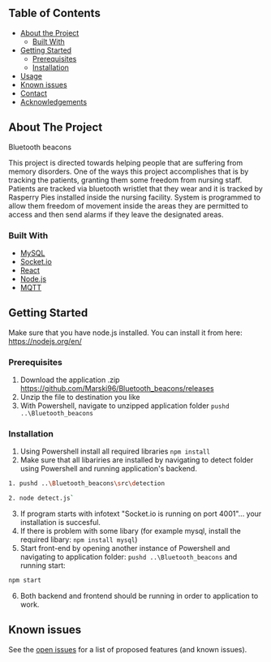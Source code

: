 <!-- TABLE OF CONTENTS -->
## Table of Contents

* [About the Project](#about-the-project)
  * [Built With](#built-with)
* [Getting Started](#getting-started)
  * [Prerequisites](#prerequisites)
  * [Installation](#installation)
* [Usage](#usage)
* [Known issues](#Known-issues)
* [Contact](#contact)
* [Acknowledgements](#acknowledgements)


<!-- ABOUT THE PROJECT -->
## About The Project

Bluetooth beacons

This project is directed towards helping people that are suffering from memory disorders. One of the ways this project accomplishes that is by tracking the patients, granting them some freedom from nursing staff. Patients are tracked via bluetooth wristlet that they wear and it is tracked by Rasperry Pies installed inside the nursing facility. System is programmed to allow them freedom of movement inside the areas they are permitted to access and then send alarms if they leave the designated areas.

### Built With
* [MySQL](https://www.mysql.com/)
* [Socket.io](https://socket.io/)
* [React](https://reactjs.org/)
* [Node.js](https://nodejs.org/en/)
* [MQTT](http://mqtt.org/)


<!-- GETTING STARTED -->
## Getting Started

Make sure that you have node.js installed. You can install it from here: https://nodejs.org/en/

### Prerequisites

1. Download the application .zip https://github.com/Marski96/Bluetooth_beacons/releases
2. Unzip the file to destination you like
3. With Powershell, navigate to unzipped application folder `pushd ..\Bluetooth_beacons`

### Installation

1. Using Powershell install all required libraries `npm install`
2. Make sure that all libariries are installed by navigating to detect folder using Powershell and running application's backend.
```sh
1. pushd ..\Bluetooth_beacons\src\detection
```
```sh
2. node detect.js`
```
3. If program starts with infotext "Socket.io is running on port 4001"... your installation is succesful.
4. If there is problem with some libary (for example mysql, install the required libary: `npm install mysql`)
5. Start front-end by opening another instance of Powershell and navigating to application folder: `pushd ..\Bluetooth_beacons` and running start:
```sh
npm start
```
6. Both backend and frontend should be running in order to application to work.



<!-- Known issues -->
## Known issues

See the [open issues](https://github.com/Marski96/Bluetooth_beacons/issues) for a list of proposed features (and known issues).



<!-- MARKDOWN LINKS & IMAGES -->
<!-- https://www.markdownguide.org/basic-syntax/#reference-style-links -->
[contributors-shield]: https://img.shields.io/github/contributors/othneildrew/Best-README-Template.svg?style=flat-square
[contributors-url]: https://github.com/othneildrew/Best-README-Template/graphs/contributors
[forks-shield]: https://img.shields.io/github/forks/othneildrew/Best-README-Template.svg?style=flat-square
[forks-url]: https://github.com/othneildrew/Best-README-Template/network/members
[stars-shield]: https://img.shields.io/github/stars/othneildrew/Best-README-Template.svg?style=flat-square
[stars-url]: https://github.com/othneildrew/Best-README-Template/stargazers
[issues-shield]: https://img.shields.io/github/issues/othneildrew/Best-README-Template.svg?style=flat-square
[issues-url]: https://github.com/othneildrew/Best-README-Template/issues
[license-shield]: https://img.shields.io/github/license/othneildrew/Best-README-Template.svg?style=flat-square
[license-url]: https://github.com/othneildrew/Best-README-Template/blob/master/LICENSE.txt
[linkedin-shield]: https://img.shields.io/badge/-LinkedIn-black.svg?style=flat-square&logo=linkedin&colorB=555
[linkedin-url]: https://linkedin.com/in/othneildrew
[product-screenshot]: images/screenshot.png
